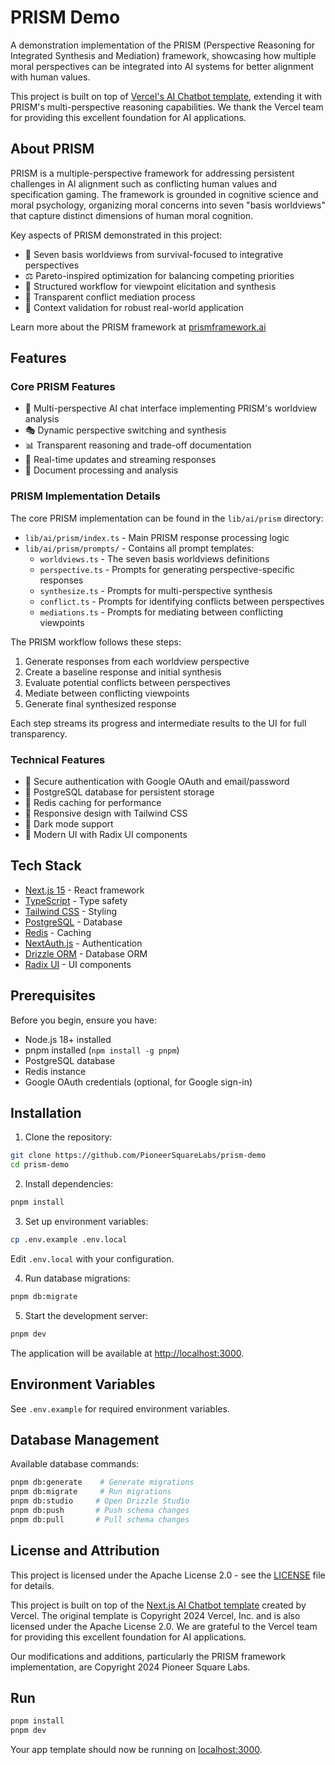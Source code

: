 # PRISM Demo

A demonstration implementation of the PRISM (Perspective Reasoning for Integrated Synthesis and Mediation) framework, showcasing how multiple moral perspectives can be integrated into AI systems for better alignment with human values.

This project is built on top of [Vercel's AI Chatbot template](https://vercel.com/templates/next.js/nextjs-ai-chatbot), extending it with PRISM's multi-perspective reasoning capabilities. We thank the Vercel team for providing this excellent foundation for AI applications.

## About PRISM

PRISM is a multiple-perspective framework for addressing persistent challenges in AI alignment such as conflicting human values and specification gaming. The framework is grounded in cognitive science and moral psychology, organizing moral concerns into seven "basis worldviews" that capture distinct dimensions of human moral cognition.

Key aspects of PRISM demonstrated in this project:
- 🧠 Seven basis worldviews from survival-focused to integrative perspectives
- ⚖️ Pareto-inspired optimization for balancing competing priorities
- 🔄 Structured workflow for viewpoint elicitation and synthesis
- 🤝 Transparent conflict mediation process
- 🎯 Context validation for robust real-world application

Learn more about the PRISM framework at [prismframework.ai](https://prismframework.ai)

## Features

### Core PRISM Features
- 🤖 Multi-perspective AI chat interface implementing PRISM's worldview analysis
- 🎭 Dynamic perspective switching and synthesis
- 📊 Transparent reasoning and trade-off documentation
- 🔄 Real-time updates and streaming responses
- 📄 Document processing and analysis

### PRISM Implementation Details
The core PRISM implementation can be found in the `lib/ai/prism` directory:

- `lib/ai/prism/index.ts` - Main PRISM response processing logic
- `lib/ai/prism/prompts/` - Contains all prompt templates:
  - `worldviews.ts` - The seven basis worldviews definitions
  - `perspective.ts` - Prompts for generating perspective-specific responses
  - `synthesize.ts` - Prompts for multi-perspective synthesis
  - `conflict.ts` - Prompts for identifying conflicts between perspectives
  - `mediations.ts` - Prompts for mediating between conflicting viewpoints

The PRISM workflow follows these steps:
1. Generate responses from each worldview perspective
2. Create a baseline response and initial synthesis
3. Evaluate potential conflicts between perspectives
4. Mediate between conflicting viewpoints
5. Generate final synthesized response

Each step streams its progress and intermediate results to the UI for full transparency.

### Technical Features
- 🔐 Secure authentication with Google OAuth and email/password
- 💾 PostgreSQL database for persistent storage
- 🚀 Redis caching for performance
- 📱 Responsive design with Tailwind CSS
- 🌙 Dark mode support
- 🎨 Modern UI with Radix UI components

## Tech Stack

- [Next.js 15](https://nextjs.org/) - React framework
- [TypeScript](https://www.typescriptlang.org/) - Type safety
- [Tailwind CSS](https://tailwindcss.com/) - Styling
- [PostgreSQL](https://www.postgresql.org/) - Database
- [Redis](https://redis.io/) - Caching
- [NextAuth.js](https://next-auth.js.org/) - Authentication
- [Drizzle ORM](https://orm.drizzle.team/) - Database ORM
- [Radix UI](https://www.radix-ui.com/) - UI components

## Prerequisites

Before you begin, ensure you have:
- Node.js 18+ installed
- pnpm installed (`npm install -g pnpm`)
- PostgreSQL database
- Redis instance
- Google OAuth credentials (optional, for Google sign-in)

## Installation

1. Clone the repository:
```bash
git clone https://github.com/PioneerSquareLabs/prism-demo
cd prism-demo
```

2. Install dependencies:
```bash
pnpm install
```

3. Set up environment variables:
```bash
cp .env.example .env.local
```
Edit `.env.local` with your configuration.

4. Run database migrations:
```bash
pnpm db:migrate
```

5. Start the development server:
```bash
pnpm dev
```

The application will be available at [http://localhost:3000](http://localhost:3000).

## Environment Variables

See `.env.example` for required environment variables.

## Database Management

Available database commands:
```bash
pnpm db:generate    # Generate migrations
pnpm db:migrate     # Run migrations
pnpm db:studio     # Open Drizzle Studio
pnpm db:push       # Push schema changes
pnpm db:pull       # Pull schema changes
```

## License and Attribution

This project is licensed under the Apache License 2.0 - see the [LICENSE](LICENSE) file for details.

This project is built on top of the [Next.js AI Chatbot template](https://vercel.com/templates/next.js/nextjs-ai-chatbot) created by Vercel. The original template is Copyright 2024 Vercel, Inc. and is also licensed under the Apache License 2.0. We are grateful to the Vercel team for providing this excellent foundation for AI applications.

Our modifications and additions, particularly the PRISM framework implementation, are Copyright 2024 Pioneer Square Labs.

## Run

```bash
pnpm install
pnpm dev
```

Your app template should now be running on [localhost:3000](http://localhost:3000/).

